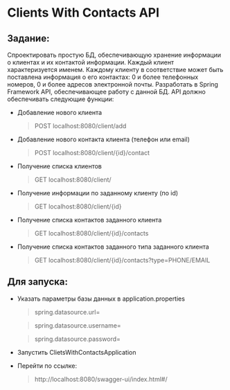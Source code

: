 # Clients With Contacts API
## Задание:
Спроектировать простую БД, обеспечивающую хранение информации о клиентах и их контактой информации.
Каждый клиент характеризуется именем.
Каждому клиенту в соответствие может быть поставлена информация о его контактах: 0 и более телефонных номеров, 0 и более адресов электронной почты.
Разработать в Spring Framework API, обеспечивающее работу с данной БД.
API должно обеспечивать следующие функции:
* Добавление нового клиента
  > POST localhost:8080/client/add
* Добавление нового контакта клиента (телефон или email)
  > POST localhost:8080/client/{id}/contact
* Получение списка клиентов
  > GET localhost:8080/client/
* Получение информации по заданному клиенту (по id)
  > GET localhost:8080/client/{id}
* Получение списка контактов заданного клиента
  > GET localhost:8080/client/{id}/contacts
* Получение списка контактов заданного типа заданного клиента
  > GET localhost:8080/client/{id}/contacts?type=PHONE/EMAIL

## Для запуска:
* Указать параметры базы данных в application.properties
  >spring.datasource.url=
  
  >spring.datasource.username=
  
  >spring.datasource.password=
* Запустить ClietsWithContactsApplication
* Перейти по ссылке:
  >http://localhost:8080/swagger-ui/index.html#/
